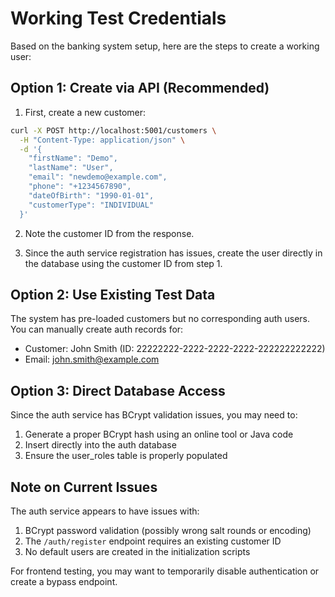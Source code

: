 # Working Test Credentials

Based on the banking system setup, here are the steps to create a working user:

## Option 1: Create via API (Recommended)

1. First, create a new customer:
```bash
curl -X POST http://localhost:5001/customers \
  -H "Content-Type: application/json" \
  -d '{
    "firstName": "Demo",
    "lastName": "User",
    "email": "newdemo@example.com",
    "phone": "+1234567890",
    "dateOfBirth": "1990-01-01",
    "customerType": "INDIVIDUAL"
  }'
```

2. Note the customer ID from the response.

3. Since the auth service registration has issues, create the user directly in the database using the customer ID from step 1.

## Option 2: Use Existing Test Data

The system has pre-loaded customers but no corresponding auth users. You can manually create auth records for:
- Customer: John Smith (ID: 22222222-2222-2222-2222-222222222222)
- Email: john.smith@example.com

## Option 3: Direct Database Access

Since the auth service has BCrypt validation issues, you may need to:
1. Generate a proper BCrypt hash using an online tool or Java code
2. Insert directly into the auth database
3. Ensure the user_roles table is properly populated

## Note on Current Issues

The auth service appears to have issues with:
1. BCrypt password validation (possibly wrong salt rounds or encoding)
2. The `/auth/register` endpoint requires an existing customer ID
3. No default users are created in the initialization scripts

For frontend testing, you may want to temporarily disable authentication or create a bypass endpoint.